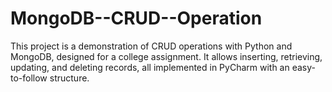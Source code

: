 # MongoDB--CRUD--Operation
This project is a demonstration of CRUD operations with Python and MongoDB, designed for a college assignment. It allows inserting, retrieving, updating, and deleting records, all implemented in PyCharm with an easy-to-follow structure.
